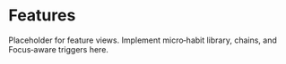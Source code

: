 # Features

Placeholder for feature views. Implement micro‑habit library, chains, and Focus‑aware triggers here.


